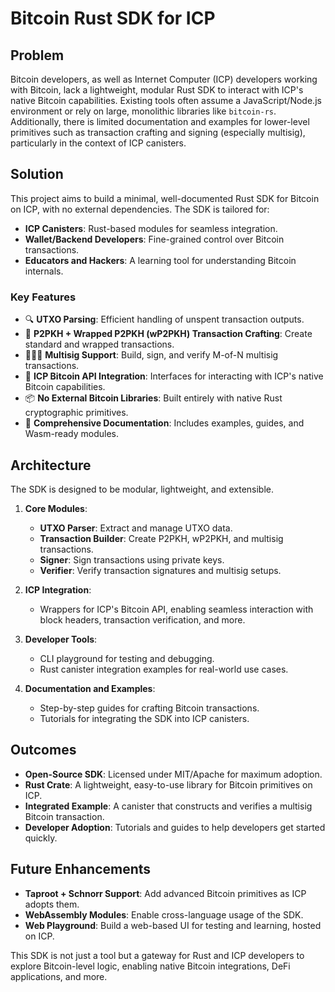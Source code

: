 # Bitcoin Rust SDK for ICP  

## Problem  

Bitcoin developers, as well as Internet Computer (ICP) developers working with Bitcoin, lack a lightweight, modular Rust SDK to interact with ICP's native Bitcoin capabilities. Existing tools often assume a JavaScript/Node.js environment or rely on large, monolithic libraries like `bitcoin-rs`. Additionally, there is limited documentation and examples for lower-level primitives such as transaction crafting and signing (especially multisig), particularly in the context of ICP canisters.  

## Solution  

This project aims to build a minimal, well-documented Rust SDK for Bitcoin on ICP, with no external dependencies. The SDK is tailored for:  

- **ICP Canisters**: Rust-based modules for seamless integration.  
- **Wallet/Backend Developers**: Fine-grained control over Bitcoin transactions.  
- **Educators and Hackers**: A learning tool for understanding Bitcoin internals.  

### Key Features  

- 🔍 **UTXO Parsing**: Efficient handling of unspent transaction outputs.  
- 🔐 **P2PKH + Wrapped P2PKH (wP2PKH) Transaction Crafting**: Create standard and wrapped transactions.  
- 🧑‍🤝‍🧑 **Multisig Support**: Build, sign, and verify M-of-N multisig transactions.  
- 🔗 **ICP Bitcoin API Integration**: Interfaces for interacting with ICP's native Bitcoin capabilities.  
- 📦 **No External Bitcoin Libraries**: Built entirely with native Rust cryptographic primitives.  
- 📘 **Comprehensive Documentation**: Includes examples, guides, and Wasm-ready modules.  

## Architecture  

The SDK is designed to be modular, lightweight, and extensible.  

1. **Core Modules**:  
    - **UTXO Parser**: Extract and manage UTXO data.  
    - **Transaction Builder**: Create P2PKH, wP2PKH, and multisig transactions.  
    - **Signer**: Sign transactions using private keys.  
    - **Verifier**: Verify transaction signatures and multisig setups.  

2. **ICP Integration**:  
    - Wrappers for ICP's Bitcoin API, enabling seamless interaction with block headers, transaction verification, and more.  

3. **Developer Tools**:  
    - CLI playground for testing and debugging.  
    - Rust canister integration examples for real-world use cases.  

4. **Documentation and Examples**:  
    - Step-by-step guides for crafting Bitcoin transactions.  
    - Tutorials for integrating the SDK into ICP canisters.  

## Outcomes  

- **Open-Source SDK**: Licensed under MIT/Apache for maximum adoption.  
- **Rust Crate**: A lightweight, easy-to-use library for Bitcoin primitives on ICP.  
- **Integrated Example**: A canister that constructs and verifies a multisig Bitcoin transaction.  
- **Developer Adoption**: Tutorials and guides to help developers get started quickly.  

## Future Enhancements  

- **Taproot + Schnorr Support**: Add advanced Bitcoin primitives as ICP adopts them.  
- **WebAssembly Modules**: Enable cross-language usage of the SDK.  
- **Web Playground**: Build a web-based UI for testing and learning, hosted on ICP.  

This SDK is not just a tool but a gateway for Rust and ICP developers to explore Bitcoin-level logic, enabling native Bitcoin integrations, DeFi applications, and more.  